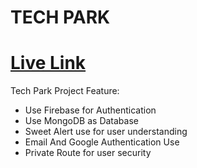 # TECH PARK

# [Live Link](https://tech-park-92436.web.app)


Tech Park Project Feature:

- Use Firebase for Authentication
- Use MongoDB as Database
- Sweet Alert use for user understanding
- Email And Google Authentication Use
- Private Route for user security

